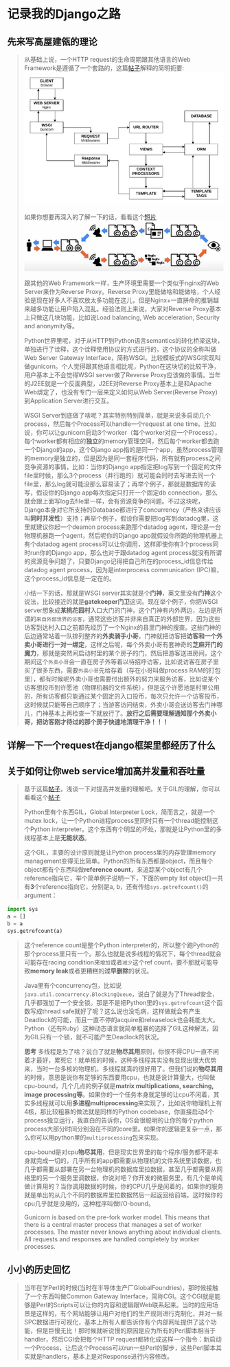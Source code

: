# 记录我的Django之路

## 先来写高屋建瓴的理论
>
> 从基础上说，一个HTTP request的生命周期跟其他语言的Web Framework是遵循了一个套路的，这篇[帖子](https://goutomroy.medium.com/request-and-response-cycle-in-django-338518096640)解释的简明扼要:
![](../pictures/django_request_lifecycle.png)
> 
>如果你想要再深入的了解一下的话，看看这个[短片](https://www.youtube.com/watch?v=Lwp73bSaplo)
![](../pictures/wsgi_request_lifecycle.png)
>
> 跟其他的Web Framework一样，生产环境里需要一个类似于nginx的Web Server来作为Reverse Proxy。Reverse Proxy里能做啥和能做啥，个人经验是现在好多人不喜欢放太多功能在这儿，但是Nginx+一直拼命的推销越来越多功能让用户陷入混乱。经验法则上来说，大家对Reverse Proxy基本上只做这几块功能，比如说Load balancing, Web acceleration, Security and anonymity等。
>
> Python世界里呢，对于从HTTP到Python语言semantics的转化桥梁这块，单独进行了诠释，这个诠释使用协议的方式进行的，这个协议的全称叫做Web Server Gateway Interface，简称WSGI。比较模板式的WSGI实现叫做gunicorn。个人觉得跟其他语言相比呢，Python在这块切的比较干净，用户基本上不会觉得WSGI server做了Reverse Proxy应该做的事情。当年的J2EE就是一个反面典型，J2EE对Reverse Proxy基本上是和Apache Web绑定了，也没有专门一层来定义如何从Web Server(Reverse Proxy)到Application Server进行交互。
>
> WSGI Server到底做了啥呢？其实特别特别简单，就是来说多启动几个process，然后每个Process可以handle一个request at one time。比如说，你可以让gunicorn启动3个worker（每个worker对应一个Process），每个worker都有相应的**独立**的memory管理空间，然后每个worker都去跑一个Django的app，这个Django app指的是同一个app，虽然process管理的memory是独立的，但是因为是同一套程序代码，所有就有process之间竞争资源的事情，比如：当你的Django app指定把log写到一个固定的文件file里时候，那么3个process（并行跑的）就可能会同时去写进去同一个file里，那么log就可能没那么容易读了；再举个例子，那就是数据库的读写，假设你的Django app每次指定只打开一个固定db connection，那么就会跟上面写log去file里一样，会有资源竞争的问题。不过这块呢，Django本身对它所支持的Database都进行了concurrency（严格来讲应该叫**同时并发性**）支持；再举个例子，假设你需要把log写到datadog里，这里就建议你起一个deamon process来跑那个datadog agent，理论是一台物理机器跑一个agent，然后呢你的Django app就假设你所跑的物理机器上有个datadog agent process可以让你调用，这样即使你有3个process同时run你的Django app，那么也对于跟datadog agent process就没有所谓的资源竞争问题了，只要Django记得把自己所在的process_id信息传给datadog agent process，因为是interprocess communication (IPC)嘛，这个process_id信息是一定在的。
>
>小结一下的话，那就是WSGI server其实就是个**门神**，英文里没有**门神**这个说法，比较接近的就是**gatekeeper门卫**这词。现在举个例子，你把WSGI server想象成**某桃花园村**入口大门的门神，这个门神有内外两边，左边是所谓的`来自外部世界的访客`，通常这些访客并非来自真正的外部世界，因为这些访客到达村入口之前都先经历了一个Nginx的县里门神的搜查。这些门神的后边通常站着一队排列整齐的**外卖骑手小哥**，门神就把访客把**访客和一个外卖小哥进行一对一绑定**，这样之后呢，每个外卖小哥有套神奇的**芝麻开门的魔力**，那就是突然间启动村里的某个房子的门，然后把游客送进房间，这个期间这个`外卖小哥`会一直在房子外等着以待招呼访客，比如说访客在房子里买了很多东西，需要`外卖小哥`先给存着（存在小哥叫做process RAM的打包里），都有时候呢外卖小哥也需要付出额外的努力来服务访客，比如说某个访客想投币到许愿池（物理机器的文件系统），但是这个许愿池是村里公用的，所有访客都只能通过某个固定的入口投币，每次只允许一个访客投币，这时候就只能等自己顺序了；当游客访问结束，外卖小哥会送访客去门神哪儿，门神基本上再检查一下就放行了。**放行之后需要理解通知那个外卖小哥，把访客刚才待过的那个房子快速地清理干净！！！**

## 详解一下一个request在django框架里都经历了什么

## 关于如何让你web service增加高并发量和吞吐量
>基于这篇[帖子](https://stackoverflow.com/a/20939442/3036854)，浅谈一下对提高并发量的理解吧。关于GIL的理解，你可以看看这个[帖子](https://realpython.com/python-gil/#:~:text=The%20Python%20Global%20Interpreter%20Lock%20or%20GIL%2C%20in%20simple%20words,at%20any%20point%20in%20time.)
>
>Python里有个东西GIL，Global Interpreter Lock，简而言之，就是一个mutex lock，让一个Python进程process里同时只有一个thread能控制这个Python interpreter。这个东西有个明显的坏处，那就是让Python里的多线程基本上是**无能状态**。
>
>这个GIL，主要的设计原则就是让Python process里的内存管理memory management变得无比简单。Python的所有东西都是object，而且每个object都有个东西叫做**reference count**，来追踪某个object有几个reference指向它，举个简单例子说明一下，下面的empty list object[]一共有**3**个reference指向它，分别是a, b，还有传给`sys.getrefcount()`的argument：
```python
import sys
a = []
b = a
sys.getrefcount(a)
```
>
>这个reference count是整个Python interpreter的，所以整个跑Python的那个process里只有一个。那么也就是说多线程的情况下，每个thread就会可能存在racing condition来`增加`或者`减少`这个ref count，要不那就可能导致**memory leak**或者更糟糕的**过早删除**的状况。
>
>Java里有个concurrency包，比如说`java.util.concurrency.BlockingQueue`，说白了就是为了Thread安全，几乎都强加了一个安全锁。那是不是把Python里的`sys.getrefcount`这个函数写成thread safe就好了呢？这么说也没毛病，这样做就会有产生Deadlock的可能，而且一直不停的acquire和releaselock也会耗能太大。Python（还有Ruby）这种动态语言就简单粗暴的选择了GIL这种解法，因为GIL只有一个锁，就不可能产生Deadlock的状况。
>
>**思考** 多线程是为了啥？说白了就是**物尽其用**原则，你恨不得CPU一直不闲着才最好，累死它！就单核的时候，这种多线程其实没有显现出很大优势来，当时一台多核的物理机，多线程就真的很好用了。但我们说的**物尽其用**的时候，意思是说你有足够的东西要用cpu，也就是说计算量大，也叫做cpu-bound，几个几点的例子就是**matrix multiplications, searching, image processing等**。如果你的一个任务本身就足够的让cpu不闲着，其实多线程就可以用**多进程multiprocessing**来实现了，比如说你物理机上有4核，那比较粗暴的做法就是同样的Python codebase，你直接启动4个process独立运行，我直白的告诉你，OS会很聪明的让你的每个python process大部分时间分别泡在不同的core里。如果你的逻辑更复杂一点，那么你可以用python里的`multiprocessing`包来实现。
>
>cpu-bound是对cpu**物尽其用**，但是现实世界里的每个程序/服务都不是本身就完成一切的，几乎所有的app都需要从物理机的文件系统里读数据，也几乎都需要从部署在另一台物理机的数据库里拉数据，甚至几乎都需要从网络里的另一个服务里调数据，你说对吧？你开发的微服务里，有几个是单纯做计算用的？当你调用数据的时候，你的CPU几乎是闲着的，如果你的服务就是单出的从几个不同的数据库里拉数据然后一起返回给前端，这时候你的cpu几乎就是没用的，这种程序叫做I/O-bound。
>
>
>Gunicorn is based on the pre-fork worker model. This means that there is a central master process that manages a set of worker processes. The master never knows anything about individual clients. All requests and responses are handled completely by worker processes.
>

## 小小的历史回忆
> 当年在学Perl的时候(当时在半导体生产厂GlobalFoundries)，那时候接触了一个东西叫做Common Gateway Interface，简称CGI。这个CGI就是能够是Perl的Scripts可以让你的内容和逻辑跟Web联系起来。当时的应用场景是这样的，有个网站能够让用户对他们的生产规则进行克制化，并对一些SPC数据进行可视化，基本上所有人都告诉你有个内部网址提供了这个功能，但是巨慢无比！那时候就听说慢的原因是应为所有的Perl脚本相当于handler，然后CGI会把每个HTTP request都转化成这样一个指令：新启动一个Process，让后这个Process可以run一些Perl的脚步，这些Perl脚本其实就是handlers，基本上是对Response进行内容修改。
>
>